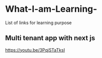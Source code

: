 # What-I-am-Learning-
List of links for learning purpose


## Multi tenant app with next js
https://youtu.be/3PqjSTaTksI
